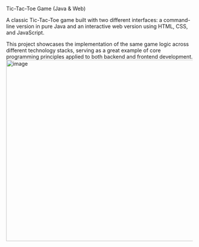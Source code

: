 Tic-Tac-Toe Game (Java & Web)

A classic Tic-Tac-Toe game built with two different interfaces: a command-line version in pure Java and an interactive web version using HTML, CSS, and JavaScript.

This project showcases the implementation of the same game logic across different technology stacks, serving as a great example of core programming principles applied to both backend and frontend development.
<img width="1335" height="490" alt="image" src="https://github.com/user-attachments/assets/0843daaf-816b-4828-aa48-11bf1a9e3e39" />
